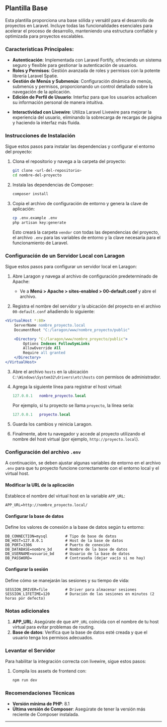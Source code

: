 ## Plantilla Base

Esta plantilla proporciona una base sólida y versátil para el desarrollo de proyectos en Laravel. Incluye todas las funcionalidades esenciales para acelerar el proceso de desarrollo, manteniendo una estructura confiable y optimizada para proyectos escalables.

### Características Principales:

- **Autenticación**: Implementada con Laravel Fortify, ofreciendo un sistema seguro y flexible para gestionar la autenticación de usuarios.
- **Roles y Permisos**: Gestión avanzada de roles y permisos con la potente librería Laravel Spatie.
- **Gestión de Menús y Submenús**: Configuración dinámica de menús, submenús y permisos, proporcionando un control detallado sobre la navegación de la aplicación.
- **Edición de Perfil de Usuario**: Interfaz para que los usuarios actualicen su información personal de manera intuitiva.

[//]: # (- **Notificaciones en Tiempo Real**: Integración con Laravel Reverb para enviar notificaciones instantáneas sin necesidad de recargar la página.)
- **Interactividad con Livewire**: Utiliza Laravel Livewire para mejorar la experiencia del usuario, eliminando la sobrecarga de recargas de página y haciendo la interfaz más fluida.

### Instrucciones de Instalación

Sigue estos pasos para instalar las dependencias y configurar el entorno del proyecto:

1. Clona el repositorio y navega a la carpeta del proyecto:

    ```bash
    git clone <url-del-repositorio>
    cd nombre-del-proyecto
    ```

2. Instala las dependencias de Composer:

    ```bash
    composer install
    ```

3. Copia el archivo de configuración de entorno y genera la clave de aplicación:

    ```bash
    cp .env.example .env
    php artisan key:generate
    ```

   Esto creará la carpeta `vendor` con todas las dependencias del proyecto, el archivo `.env` para las variables de entorno y la clave necesaria para el funcionamiento de Laravel.

[//]: # (4. Generar Variables Globales para Laravel Reverb)

[//]: # ()
[//]: # (   Genera las variables de configuración para Laravel Reverb ejecutando el siguiente comando:)

[//]: # (    ```bash)

[//]: # (    php artisan reverb:install)

[//]: # (    ```)

[//]: # (   Esto creará  las variables para la configuracion de laravel reverb)

### Configuración de un Servidor Local con Laragon

Sigue estos pasos para configurar un servidor local en Laragon:

1. Abre Laragon y navega al archivo de configuración predeterminado de Apache:
    - Ve a **Menú > Apache > sites-enabled > 00-default.conf** y abre el archivo.

2. Registra el nombre del servidor y la ubicación del proyecto en el archivo `00-default.conf` añadiendo lo siguiente:

```apache
<VirtualHost *:80>
    ServerName nombre_proyecto.local
    DocumentRoot "C:/laragon/www/nombre_proyecto/public"

    <Directory "C:/laragon/www/nombre_proyecto/public">
        Options Indexes FollowSymLinks
        AllowOverride All
        Require all granted
    </Directory>
</VirtualHost>
```
3. Abre el archivo `hosts` en la ubicación `C:\Windows\System32\drivers\etc\hosts` con permisos de administrador.

4. Agrega la siguiente línea para registrar el host virtual:

    ```lua
    127.0.0.1   nombre_proyecto.local
    ```

   Por ejemplo, si tu proyecto se llama `proyecto`, la línea sería:

    ```lua
    127.0.0.1   proyecto.local
    ```

5. Guarda los cambios y reinicia Laragon.
6. Finalmente, abre tu navegador y accede al proyecto utilizando el nombre del host virtual (por ejemplo, `http://proyecto.local`).

### Configuración del archivo `.env`

A continuación, se deben ajustar algunas variables de entorno en el archivo `.env` para que tu proyecto funcione correctamente con el entorno local y el virtual host.

#### Modificar la URL de la aplicación

Establece el nombre del virtual host en la variable `APP_URL`:

```env
APP_URL=http://nombre_proyecto.local/
```

#### Configurar la base de datos
Define los valores de conexión a la base de datos según tu entorno:

```env
DB_CONNECTION=mysql        # Tipo de base de datos
DB_HOST=127.0.0.1          # Host de la base de datos
DB_PORT=3306               # Puerto de conexión
DB_DATABASE=nombre_bd      # Nombre de la base de datos
DB_USERNAME=usuario_bd     # Usuario de la base de datos
DB_PASSWORD=               # Contraseña (dejar vacío si no hay)
 ```

#### Configurar la sesión
Define cómo se manejarán las sesiones y su tiempo de vida:

```env
SESSION_DRIVER=file        # Driver para almacenar sesiones
SESSION_LIFETIME=120       # Duración de las sesiones en minutos (2 horas por defecto)
 ```

[//]: # (#### Configuración de Broadcasting)

[//]: # (Si usas broadcasting, ajusta la conexión de acuerdo con tu servidor:)

[//]: # ()
[//]: # (```env)

[//]: # (BROADCAST_CONNECTION=reverb   # Conexión para broadcasting &#40;Reverb&#41;)

[//]: # (FILESYSTEM_DISK=local         # Sistema de archivos predeterminado)

[//]: # (QUEUE_CONNECTION=sync         # Conexión para la cola de trabajos)
[//]: # ( ```)

[//]: # (#### Configurar Laravel Reverb)

[//]: # (Para habilitar notificaciones en tiempo real con Reverb, asegúrate de configurar correctamente las credenciales y parámetros:)

[//]: # (```env)

[//]: # (REVERB_APP_ID=tu_reverb_id        # ID de la aplicación en Reverb)

[//]: # (REVERB_APP_KEY=tu_reverb_key      # Clave de la aplicación en Reverb)

[//]: # (REVERB_APP_SECRET=tu_reverb_secret # Secreto de la aplicación en Reverb)

[//]: # (REVERB_HOST=nombre_proyecto.local  # Host para Reverb &#40;virtual host&#41; dentro de "")

[//]: # (REVERB_PORT=8080                   # Puerto del servidor WebSocket)

[//]: # (REVERB_SCHEME=http                 # Esquema &#40;http o https&#41;)

[//]: # ()
[//]: # (```)
### Notas adicionales
1. **APP_URL**: Asegúrate de que `APP_URL` coincida con el nombre de tu host virtual para evitar problemas de routing.
2. **Base de datos**: Verifica que la base de datos esté creada y que el usuario tenga los permisos adecuados.

[//]: # (3. **Reverb**: Revisa que Reverb esté correctamente configurado y que las credenciales sean válidas.)


### Levantar el Servidor 

Para habilitar la integración correcta con livewire, sigue estos pasos:

[//]: # ()
[//]: # (1. Inicia el servidor WebSocket con Laravel Reverb:)

[//]: # ()
[//]: # (    ```bash)

[//]: # (    php artisan reverb:start)

[//]: # (    ```)

1. Compila los assets de frontend con:

    ```bash
    npm run dev
    ```

### Recomendaciones Técnicas

- **Versión mínima de PHP**: 8.1
- **Última versión de Composer**: Asegúrate de tener la versión más reciente de Composer instalada.

---

